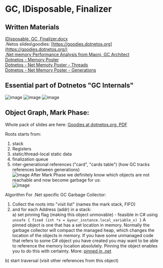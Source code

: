 # GC, IDisposable, Finalizer
## Written Materials
[IDisposable, GC, Finalizer.docx](https://github.com/Glareone/Advanced-C-topics-and-advices/files/8903957/IDisposable.GC.Finalizer.docx)  
.Netos slides\goodies: [https://goodies.dotnetos.org](https://goodies.dotnetos.org/)    
[.Net memory Performance Analysis from Maoni, GC Architect](https://github.com/Maoni0/mem-doc/blob/master/doc/.NETMemoryPerformanceAnalysis.md)  
[Dotnetos - Memory Poster](https://goodies.dotnetos.org/files/dotnetos-netmemoryposter.pdf)  
[Dotnetos - Net Memoty Poster - Threads](https://goodies.dotnetos.org/files/dotnetos-netmemoryposter_threads.pdf)  
[Dotnetos - Net Memory Poster - Generations](https://goodies.dotnetos.org/files/dotnetos-netmemoryposter_gens.pdf)  

## Essential part of Dotnetos "GC Internals"
![image](https://user-images.githubusercontent.com/4239376/173689642-493be7b6-1487-40d7-93a8-12747406b44a.png)
![image](https://user-images.githubusercontent.com/4239376/173689739-f8e4f7bb-23a7-47a1-a5b1-db43b42575f4.png)
![image](https://user-images.githubusercontent.com/4239376/173688651-55ae55df-3c19-4e53-ad3b-76a3538ec576.png)

## Object Graph, Mark Phase:

Whole pack of slides are here: [Goodies at dotnetos.org, PDF](https://goodies.dotnetos.org/files/02.%20NET%20GC%20Internals%20-%20Mark%20phase.pdf)

Roots starts from:
1) stack  
2) Registers  
3) static/thread-local static data  
4) finalization queue  
5) inter-generational references ("card", "cards table") (how GC tracks references between generations)  
![image](https://user-images.githubusercontent.com/4239376/174496130-d0fd2047-8e94-4bae-a350-1dbaba7de5ee.png)
After Mark Phase we definitely know which objects are not reachable and now become garbage for us:  
![image](https://user-images.githubusercontent.com/4239376/174496593-520d5d0a-e0b1-4917-a583-764c85716103.png)


Algorithm For .Net specific GC Garbage Collector:
1) Collect the roots into "visit list" (names the mark stack, FIFO)
2) and for each Address (addr) in a stack:  
  a) set pinning flag (making this object unmovable) - feasible in C# using ```unsafe { fixed (int *x = &your_instance.local_variable_x) }```
  A pinned object is one that has a set location in memory. Normally the garbage collector will compact the managed heap, which changes the location of the objects in memory. If you have some unmanaged code that refers to some C# object you have created you may want to be able to reference the memory location absolutely. Pinning the object enables you to do this with certainty. More: [pinned in .net](https://www.microsoft.com/en-us/download/details.aspx?id=55984)
  
  b) start traversal (visit other references from this object)




